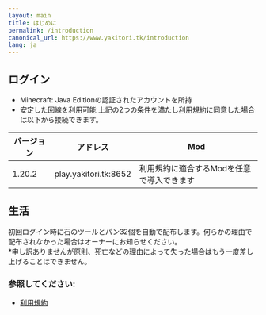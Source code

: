 ```yaml
---
layout: main
title: はじめに
permalink: /introduction
canonical_url: https://www.yakitori.tk/introduction
lang: ja
---
```


## ログイン
- Minecraft: Java Editionの認証されたアカウントを所持
- 安定した回線を利用可能
上記の2つの条件を満たし[利用規約](/terms)に同意した場合は以下から接続できます。  

| バージョン | アドレス | Mod |
| --- | --- | --- |
| 1.20.2 | play.yakitori.tk:8652 | 利用規約に適合するModを任意で導入できます |

## 生活
初回ログイン時に石のツールとパン32個を自動で配布します。何らかの理由で配布されなかった場合はオーナーにお知らせください。  
*申し訳ありませんが原則、死亡などの理由によって失った場合はもう一度差し上げることはできません。

### 参照してください:
- [利用規約](/terms)